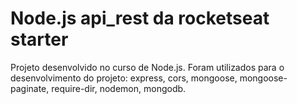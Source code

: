 # Node.js api_rest da rocketseat starter
Projeto desenvolvido no curso de Node.js. Foram utilizados para o desenvolvimento do projeto:  express, cors, mongoose, mongoose-paginate, require-dir, nodemon, mongodb.